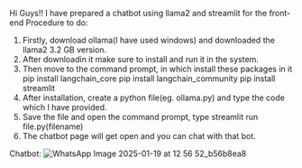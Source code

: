Hi Guys!! I have prepared a chatbot using llama2 and streamlit for the front-end
Procedure to do:
1) Firstly, download ollama(I have used windows) and downloaded the llama2 3.2 GB version.
2) After downloadin it make sure to install and run it in the system.
3) Then move to the command prompt, in which install these packages in it
   pip install langchain_core
   pip install langchain_community
   pip install streamlit
4) After installation, create a python file(eg. ollama.py) and type the code which I have provided.
5) Save the file and open the command prompt, type streamlit run file.py(filename)
6) The chatbot page will get open and you can chat with that bot.


 Chatbot:
![WhatsApp Image 2025-01-19 at 12 56 52_b56b8ea8](https://github.com/user-attachments/assets/b7f04117-7a69-4335-8317-d6675c1f1b81)

